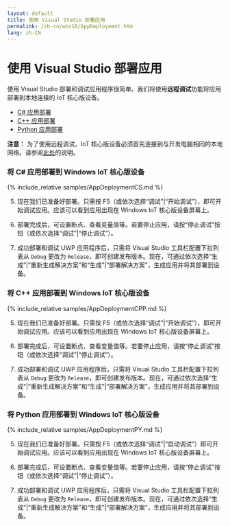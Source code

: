 ```yaml
---
layout: default
title: 使用 Visual Studio 部署应用
permalink: /zh-cn/win10/AppDeployment.htm
lang: zh-CN
---
```


# 使用 Visual Studio 部署应用

使用 Visual Studio 部署和调试应用程序很简单。我们将使用**远程调试**功能将应用部署到本地连接的 IoT 核心版设备。

* [C\# 应用部署](#csharp)
* [C++ 应用部署](#cpp)
* [Python 应用部署](#python)

**注意：** 为了使用远程调试，IoT 核心版设备必须首先连接到与开发电脑相同的本地网络。请参阅[此处]({{site.baseurl}}/{{page.lang}}/win10/ConnectToDevice.htm)的说明。

<a name="csharp"/>

### 将 C\# 应用部署到 Windows IoT 核心版设备 

{% include_relative samples/AppDeploymentCS.md %}

5. 现在我们已准备好部署。只需按 F5（或依次选择“调试”\|“开始调试”），即可开始调试应用。应该可以看到应用出现在 Windows IoT 核心版设备屏幕上。

6. 部署完成后，可设置断点、查看变量值等。若要停止应用，请按“停止调试”按钮（或依次选择“调试”\|“停止调试”）。

7. 成功部署和调试 UWP 应用程序后，只需将 Visual Studio 工具栏配置下拉列表从 `Debug` 更改为 `Release`，即可创建发布版本。现在，可通过依次选择“生成”\|“重新生成解决方案”和“生成”\|“部署解决方案”，生成应用并将其部署到设备。

<a name="cpp"/>

### 将 C++ 应用部署到 Windows IoT 核心版设备

{% include_relative samples/AppDeploymentCPP.md %}

5. 现在我们已准备好部署。只需按 F5（或依次选择“调试”\|“开始调试”），即可开始调试应用。应该可以看到应用出现在 Windows IoT 核心版设备屏幕上。

6. 部署完成后，可设置断点、查看变量值等。若要停止应用，请按“停止调试”按钮（或依次选择“调试”\|“停止调试”）。

7. 成功部署和调试 UWP 应用程序后，只需将 Visual Studio 工具栏配置下拉列表从 `Debug` 更改为 `Release`，即可创建发布版本。现在，可通过依次选择“生成”\|“重新生成解决方案”和“生成”\|“部署解决方案”，生成应用并将其部署到设备。

<a name="python"/>

### 将 Python 应用部署到 Windows IoT 核心版设备

{% include_relative samples/AppDeploymentPY.md %}

5. 现在我们已准备好部署。只需按 F5（或依次选择“调试”\|“启动调试”）即可开始调试应用。应该可以看到应用出现在 Windows IoT 核心版设备屏幕上。

6. 部署完成后，可设置断点、查看变量值等。若要停止应用，请按“停止调试”按钮（或依次选择“调试”\|“停止调试”）。

7. 成功部署和调试 UWP 应用程序后，只需将 Visual Studio 工具栏配置下拉列表从 `Debug` 更改为 `Release`，即可创建发布版本。现在，可通过依次选择“生成”\|“重新生成解决方案”和“生成”\|“部署解决方案”，生成应用并将其部署到设备。
